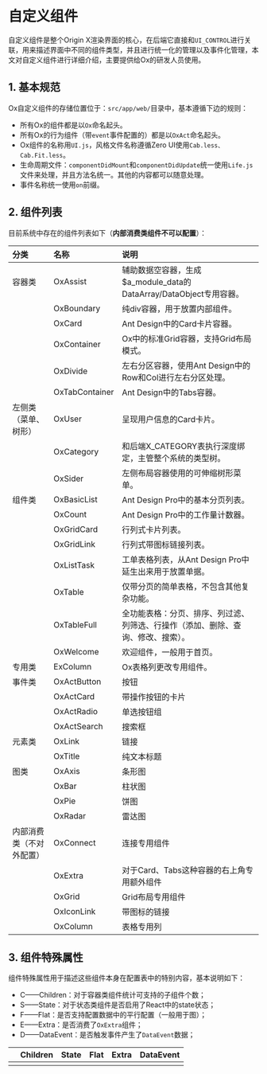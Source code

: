 # 自定义组件

自定义组件是整个Origin X渲染界面的核心，在后端它直接和`UI_CONTROL`进行关联，用来描述界面中不同的组件类型，并且进行统一化的管理以及事件化管理，本文对自定义组件进行详细介绍，主要提供给Ox的研发人员使用。

## 1. 基本规范

Ox自定义组件的存储位置位于：`src/app/web/`目录中，基本遵循下边的规则：

* 所有Ox的组件都是以`Ox`命名起头。
* 所有Ox的行为组件（带`event`事件配置的）都是以`OxAct`命名起头。
* Ox组件的名称用`UI.js`，风格文件名称遵循Zero UI使用`Cab.less、Cab.Fit.less`。
* 生命周期文件：`componentDidMount`和`componentDidUpdate`统一使用`Life.js`文件来处理，并且方法名统一。其他的内容都可以随意处理。
* 事件名称统一使用`on`前缀。

## 2. 组件列表

目前系统中存在的组件列表如下（**内部消费类组件不可以配置**）：

| 分类 | 名称 | 说明 |
| :--- | :--- | :--- |
| 容器类 | OxAssist | 辅助数据空容器，生成$a\_module\_data的DataArray/DataObject专用容器。 |
|  | OxBoundary | 纯div容器，用于放置内部组件。 |
|  | OxCard | Ant Design中的Card卡片容器。 |
|  | OxContainer | Ox中的标准Grid容器，支持Grid布局模式。 |
|  | OxDivide | 左右分区容器，使用Ant Design中的Row和Col进行左右分区处理。 |
|  | OxTabContainer | Ant Design中的Tabs容器。 |
| 左侧类（菜单、树形） | OxUser | 呈现用户信息的Card卡片。 |
|  | OxCategory | 和后端X\_CATEGORY表执行深度绑定，主管整个系统的类型树。 |
|  | OxSider | 左侧布局容器使用的可伸缩树形菜单。 |
| 组件类 | OxBasicList | Ant Design Pro中的基本分页列表。 |
|  | OxCount | Ant Design Pro中的工作量计数器。 |
|  | OxGridCard | 行列式卡片列表。 |
|  | OxGridLink | 行列式带图标链接列表。 |
|  | OxListTask | 工单表格列表，从Ant Design Pro中延生出来用于放置单据。 |
|  | OxTable | 仅带分页的简单表格，不包含其他复杂功能。 |
|  | OxTableFull | 全功能表格：分页、排序、列过滤、列筛选、行操作（添加、删除、查询、修改、搜索）。 |
|  | OxWelcome | 欢迎组件，一般用于首页。 |
| 专用类 | ExColumn | Ox表格列更改专用组件。 |
| 事件类 | OxActButton | 按钮 |
|  | OxActCard | 带操作按钮的卡片 |
|  | OxActRadio | 单选按钮组 |
|  | OxActSearch | 搜索框 |
| 元素类 | OxLink | 链接 |
|  | OxTitle | 纯文本标题 |
| 图类 | OxAxis | 条形图 |
|  | OxBar | 柱状图 |
|  | OxPie | 饼图 |
|  | OxRadar | 雷达图 |
| 内部消费类（不对外配置） | OxConnect | 连接专用组件 |
|  | OxExtra | 对于Card、Tabs这种容器的右上角专用额外组件 |
|  | OxGrid | Grid布局专用组件 |
|  | OxIconLink | 带图标的链接 |
|  | OxColumn | 表格专用列 |

## 3. 组件特殊属性

组件特殊属性用于描述这些组件本身在配置表中的特别内容，基本说明如下：

* C——Children：对于容器类组件统计可支持的子组件个数；
* S——State：对于状态类组件是否启用了React中的state状态；
* F——Flat：是否支持配置数据中的平行配置（一般用于图）；
* E——Extra：是否消费了`OxExtra`组件；
* D——DataEvent：是否触发事件产生了`DataEvent`数据；

|  | Children | State | Flat | Extra | DataEvent |
| :--- | :--- | :--- | :--- | :--- | :--- |
|  |  |  |  |  |  |



